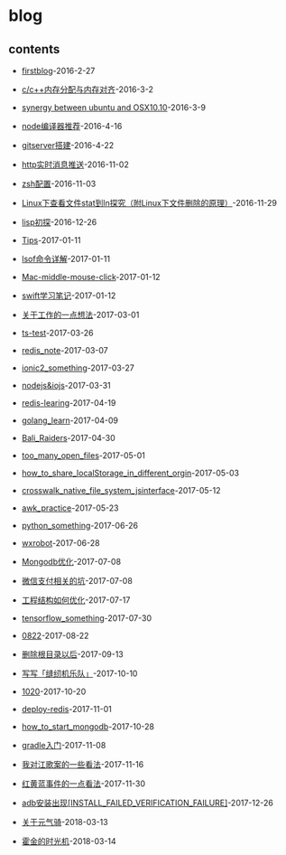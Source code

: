 # blog
## contents


* [firstblog](https://github.com/nbwsc/blog/blob/master/blogs/firstblog.md)-2016-2-27

* [c/c++内存分配与内存对齐](https://github.com/nbwsc/blog/blob/master/blogs/c:c++内存分配与内存对齐.md)-2016-3-2

* [synergy between ubuntu and OSX10.10](https://github.com/nbwsc/blog/blob/master/blogs/synergy_between_ubuntu_and_OSX10.10.md)-2016-3-9

* [node编译器推荐](https://github.com/nbwsc/blog/blob/master/blogs/node编译器推荐.md)-2016-4-16

* [gitserver搭建](https://github.com/nbwsc/blog/blob/master/blogs/GitServer搭建.md)-2016-4-22

* [http实时消息推送](https://github.com/nbwsc/blog/blob/master/blogs/http实时消息推送.md)-2016-11-02

* [zsh配置](https://github.com/nbwsc/blog/blob/master/blogs/zsh配置.md)-2016-11-03

* [Linux下查看文件stat到ln探究（附Linux下文件删除的原理）](https://github.com/nbwsc/blog/blob/master/blogs/Linux下查看文件stat到ln探究.md)-2016-11-29

* [lisp初探](https://github.com/nbwsc/blog/blob/master/blogs/lisp初探.md)-2016-12-26

* [Tips](https://github.com/nbwsc/blog/blob/master/blogs/Tips.md)-2017-01-11

* [lsof命令详解](https://github.com/nbwsc/blog/blob/master/blogs/lsof命令详解.md)-2017-01-11

* [Mac-middle-mouse-click](https://github.com/nbwsc/blog/blob/master/blogs/Mac-middle-mouse-click.md)-2017-01-12

* [swift学习笔记](https://github.com/nbwsc/blog/blob/master/blogs/swift学习笔记.md)-2017-01-12

* [关于工作的一点想法](https://github.com/nbwsc/blog/blob/master/blogs/关于工作的一点想法.md)-2017-03-01

* [ts-test](https://github.com/nbwsc/blog/blob/master/blogs/ts-test.md)-2017-03-26

* [redis_note](https://github.com/nbwsc/blog/blob/master/blogs/redis_note.md)-2017-03-07

* [ionic2_something](https://github.com/nbwsc/blog/blob/master/blogs/ionic2_something.md)-2017-03-27

* [nodejs&iojs](https://github.com/nbwsc/blog/blob/master/blogs/nodejs&iojs.md)-2017-03-31

* [redis-learing](https://github.com/nbwsc/blog/blob/master/blogs/redis-learing.md)-2017-04-19

* [golang_learn](https://github.com/nbwsc/blog/blob/master/blogs/golang_learn.md)-2017-04-09

* [Bali_Raiders](https://github.com/nbwsc/blog/blob/master/blogs/Bali_Raiders.md)-2017-04-30

* [too_many_open_files](https://github.com/nbwsc/blog/blob/master/blogs/too_many_open_files.md)-2017-05-01

* [how_to_share_localStorage_in_different_orgin](https://github.com/nbwsc/blog/blob/master/blogs/how_to_share_localStorage_in_different_orgin.md)-2017-05-03

* [crosswalk_native_file_system_jsinterface](https://github.com/nbwsc/blog/blob/master/blogs/crosswalk_native_file_system_jsinterface.md)-2017-05-12

* [awk_practice](https://github.com/nbwsc/blog/blob/master/blogs/awk_practice.md)-2017-05-23

* [python_something](https://github.com/nbwsc/blog/blob/master/blogs/python_something.md)-2017-06-26

* [wxrobot](https://github.com/nbwsc/blog/blob/master/blogs/wxrobot.md)-2017-06-28

* [Mongodb优化](https://github.com/nbwsc/blog/blob/master/blogs/Mongodb优化.md)-2017-07-08

* [微信支付相关的坑](https://github.com/nbwsc/blog/blob/master/blogs/微信支付相关的坑.md)-2017-07-08

* [工程结构如何优化](https://github.com/nbwsc/blog/blob/master/blogs/工程结构如何优化.md)-2017-07-17

* [tensorflow_something](https://github.com/nbwsc/blog/blob/master/blogs/tensorflow_something.md)-2017-07-30

* [0822](https://github.com/nbwsc/blog/blob/master/blogs/0822.md)-2017-08-22

* [删除根目录以后](https://github.com/nbwsc/blog/blob/master/blogs/删除根目录以后.md)-2017-09-13

* [写写「缝纫机乐队」](https://github.com/nbwsc/blog/blob/master/blogs/写写「缝纫机乐队」.md)-2017-10-10

* [1020](https://github.com/nbwsc/blog/blob/master/blogs/1020.md)-2017-10-20

* [deploy-redis](https://github.com/nbwsc/blog/blob/master/blogs/deploy-redis.md)-2017-11-01

* [how_to_start_mongodb](https://github.com/nbwsc/blog/blob/master/blogs/how_to_start_mongodb.md)-2017-10-28

* [gradle入门](https://github.com/nbwsc/blog/blob/master/blogs/gradle入门.md)-2017-11-08

* [我对江歌案的一些看法](https://github.com/nbwsc/blog/blob/master/blogs/我对江歌案的一些看法.md)-2017-11-16

* [红黄蓝事件的一点看法](https://github.com/nbwsc/blog/blob/master/blogs/红黄蓝事件的一点看法.md)-2017-11-30

* [adb安装出现[INSTALL_FAILED_VERIFICATION_FAILURE]](https://github.com/nbwsc/blog/blob/master/blogs/adb安装出现[INSTALL_FAILED_VERIFICATION_FAILURE].md)-2017-12-26

* [关于元气骑](https://github.com/nbwsc/blog/blob/master/blogs/关于元气骑.md)-2018-03-13

* [霍金的时光机](https://github.com/nbwsc/blog/blob/master/blogs/霍金的时光机.md)-2018-03-14
